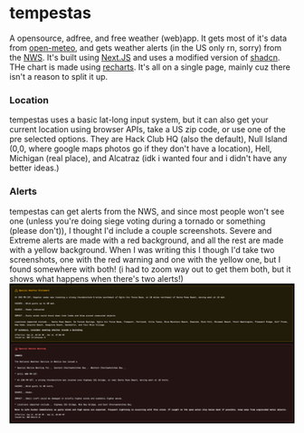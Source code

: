 # tempestas

A opensource, adfree, and free weather (web)app. It gets most of it's data from [open-meteo](https://open-meteo.com/), and gets weather alerts (in the US only rn, sorry) from the [NWS](https://www.weather.gov/documentation/services-web-api#/). It's built using [Next.JS](https://nextjs.org/) and uses a modified version of [shadcn](https://ui.shadcn.com/). THe chart is made using [recharts](https://recharts.org/). It's all on a single page, mainly cuz there isn't a reason to split it up.

### Location

tempestas uses a basic lat-long input system, but it can also get your current location using browser APIs, take a US zip code, or use one of the pre selected options. They are Hack Club HQ (also the default), Null Island (0,0, where google maps photos go if they don't have a location), Hell, Michigan (real place), and Alcatraz (idk i wanted four and i didn't have any better ideas.)

### Alerts

tempestas can get alerts from the NWS, and since most people won't see one (unless you're doing siege voting during a tornado or something (please don't)), I thought I'd include a couple screenshots. Severe and Extreme alerts are made with a red background, and all the rest are made with a yellow background. When I was writing this I though I'd take two screenshots, one with the red warning and one with the yellow one, but I found somewhere with both! (i had to zoom way out to get them both, but it shows what happens when there's two alerts!)
![two weather alerts :yay:](image.png)
